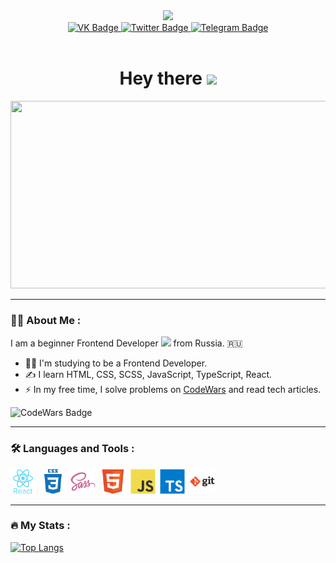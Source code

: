 <div id="header" align="center">
  <img src="https://media.giphy.com/media/8UGoPjDUAl91POg0yS/giphy.gif" width="100"/>
  <div id="badges">
    <a href="https://vk.com/core2r">
      <img src="https://img.shields.io/badge/%D0%92%D0%9A%D0%9E%D0%9D%D0%A2%D0%90%D0%9A%D0%A2%D0%95-blue?logo=vk&logoColor=white&style=appveyor" alt="VK Badge"/>
    </a>
    <a href="mailto:roman199630@gmail.com">
      <img src="https://img.shields.io/badge/gmail-red?logo=gmail&logoColor=white&style=appveyor" alt="Twitter Badge"/>
    </a>
    <a href="https://t.me/Skeletor2">
      <img src="https://img.shields.io/badge/telegram-blue?logo=telegram&logoColor=white&style=appveyor" alt="Telegram Badge"/>
    </a>
  </div>
  <img src="https://komarev.com/ghpvc/?username=Core2-00&style=flat-square&color=blue" alt=""/>
  <h1>
    Hey there
    <img src="https://media.giphy.com/media/hvRJCLFzcasrR4ia7z/giphy.gif" width="30px"/>
  </h1>
</div>
<div align="center">
  <img src="https://media.giphy.com/media/dWesBcTLavkZuG35MI/giphy.gif" width="600" height="300"/>
</div>

---

### :man_technologist: About Me :
I am a beginner Frontend Developer <img src="https://media.giphy.com/media/8zldD29JNeLRK/giphy.gif" width="40"> from Russia. :ru:
- :man_student: I'm studying to be a Frontend Developer.
- :writing_hand: I learn HTML, CSS, SCSS, JavaScript, TypeScript, React.
- :zap: In my free time, I solve problems on <a href="https://www.codewars.com/users/Core2-0">CodeWars</a> and read tech articles.
<img src="https://www.codewars.com/users/Core2-0/badges/large" alt="CodeWars Badge" />

---

### :hammer_and_wrench: Languages and Tools :
<div>
  <img src="https://github.com/devicons/devicon/blob/master/icons/react/react-original-wordmark.svg" title="React" alt="React" width="40" height="40"/>&nbsp;
  <img src="https://github.com/devicons/devicon/blob/master/icons/css3/css3-plain-wordmark.svg"  title="CSS3" alt="CSS" width="40" height="40"/>&nbsp;
  <img src="https://github.com/devicons/devicon/blob/master/icons/sass/sass-original.svg" title="SASS" alt="SASS" width="40" heigth="40"/>&nbsp;
  <img src="https://github.com/devicons/devicon/blob/master/icons/html5/html5-original.svg" title="HTML5" alt="HTML" width="40" height="40"/>&nbsp;
  <img src="https://github.com/devicons/devicon/blob/master/icons/javascript/javascript-original.svg" title="JavaScript" alt="JavaScript" width="40" height="40"/>&nbsp;
  <img src="https://github.com/devicons/devicon/blob/master/icons/typescript/typescript-original.svg" title="TypeScript" alt="TypeScript" width="40" height="40"/>&nbsp;
  <img src="https://github.com/devicons/devicon/blob/master/icons/git/git-original-wordmark.svg" title="Git" **alt="Git" width="40" height="40"/>
</div>

---

### :fire: My Stats :
[![Top Langs](https://github-readme-stats.vercel.app/api/top-langs/?username=Core2-0&layout=compact&theme=vision-friendly-dark)](https://github.com/anuraghazra/github-readme-stats)

